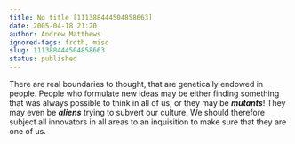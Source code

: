 ```yaml
---
title: No title [111388444504858663]
date: 2005-04-18 21:20
author: Andrew Matthews
ignored-tags: froth, misc
slug: 111388444504858663
status: published
---
```


There are real boundaries to thought, that are genetically endowed in people. People who formulate new ideas may be either finding something that was always possible to think in all of us, or they may be ***mutants***! They may even be ***aliens*** trying to subvert our culture. We should therefore subject all innovators in all areas to an inquisition to make sure that they are one of us.
